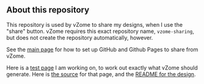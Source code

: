 
## About this repository

This repository is used by vZome to share my designs, when I use the "share" button.
vZome requires this exact repository name, `vzome-sharing`, but does not create the repository automatically, however.

See the [main page][page] for how to set up GitHub and Github Pages to share from vZome.

Here is a [test page][test] I am working on, to work out exactly what vZome should generate.  Here is
[the source][source] for that page, and the [README for the design][readme].

[test]: https://vorth.github.io/vzome-sharing/2021/11/28/sample-vZome-share.html
[source]: https://github.com/vorth/vzome-sharing/blob/main/_posts/2021-11-28-sample-vZome-share.md
[readme]: https://github.com/vorth/vzome-sharing/blob/main/2021/11/28/09-50-02-sample-vZome-share/README.md


[page]: https://vzome.github.io/vzome/sharing.html
